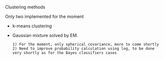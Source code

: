 Clustering methods

Only two implemented for the moment
  - k-means clustering
  - Gaussian mixture solved by EM.
  
        1) For the moment, only spherical covariance, more to come shortly
        2) Need to improve probability calculation using log, to be done very shortly as for the Bayes classifiers cases
